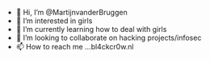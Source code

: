 - 👋 Hi, I’m @MartijnvanderBruggen
- 👀 I’m interested in girls
- 🌱 I’m currently learning how to deal with girls
- 💞️ I’m looking to collaborate on hacking projects/infosec
- 📫 How to reach me ...bl4ckcr0w.nl

<!---
MartijnvanderBruggen/MartijnvanderBruggen is a ✨ special ✨ repository because its `README.md` (this file) appears on your GitHub profile.
You can click the Preview link to take a look at your changes.
--->
